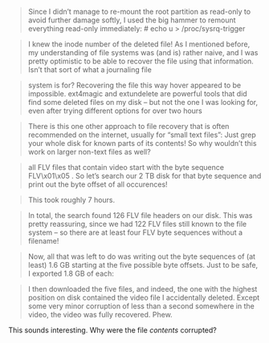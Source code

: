 > Since I didn’t manage to re-mount the root partition as read-only to avoid further damage softly, I used the big hammer to remount everything read-only immediately: # echo u > /proc/sysrq-trigger

> I knew the inode number of the deleted file! As I mentioned before, my understanding of file systems was (and is) rather naive, and I was pretty optimistic to be able to recover the file using that information. Isn’t that sort of what a journaling file

> system is for? Recovering the file this way hover appeared to be impossible. ext4magic and extundelete are powerful tools that did find some deleted files on my disk – but not the one I was looking for, even after trying different options for over two hours

> There is this one other approach to file recovery that is often recommended on the internet, usually for “small text files”: Just grep your whole disk for known parts of its contents! So why wouldn’t this work on larger non-text files as well?

> all FLV files that contain video start with the byte sequence FLV\x01\x05 . So let’s search our 2 TB disk for that byte sequence and print out the byte offset of all occurences!

> This took roughly 7 hours.

> In total, the search found 126 FLV file headers on our disk. This was pretty reassuring, since we had 122 FLV files still known to the file system – so there are at least four FLV byte sequences without a filename!

> Now, all that was left to do was writing out the byte sequences of (at least) 1.6 GB starting at the five possible byte offsets. Just to be safe, I exported 1.8 GB of each:

> I then downloaded the five files, and indeed, the one with the highest position on disk contained the video file I accidentally deleted. Except some very minor corruption of less than a second somewhere in the video, the video was fully recovered. Phew.

This sounds interesting. Why were the file *contents* corrupted?